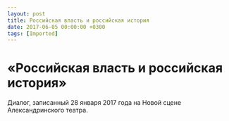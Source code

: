 ```yaml
---
layout: post
title: Российская власть и российская история
date: 2017-06-05 00:00:00 +0300
tags: [Imported]
---
```

# «Российская власть и российская история»

Диалог, записанный 28 января 2017 года на Новой сцене Александринского театра.
